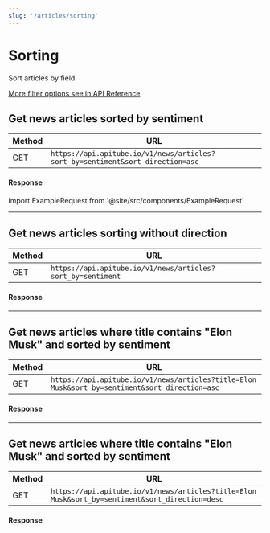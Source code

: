 ```yaml
---
slug: '/articles/sorting'
---
```


# Sorting

Sort articles by field

[More filter options see in API Reference](/api-reference/get-articles)

## Get news articles sorted by sentiment

| Method | URL                                                                        |
|--------|----------------------------------------------------------------------------|
| GET    | `https://api.apitube.io/v1/news/articles?sort_by=sentiment&sort_direction=asc` |

#### Response
import ExampleRequest from '@site/src/components/ExampleRequest'

<ExampleRequest url="https://api.apitube.io/v1/news/articles?limit=2"></ExampleRequest>

---

## Get news articles sorting without direction

| Method | URL                                                     |
|--------|---------------------------------------------------------|
| GET    | `https://api.apitube.io/v1/news/articles?sort_by=sentiment` |

#### Response
<ExampleRequest url="https://api.apitube.io/v1/news/articles?limit=2"></ExampleRequest>

---

## Get news articles where title contains "Elon Musk" and sorted by sentiment

| Method | URL                                                                                        |
|--------|--------------------------------------------------------------------------------------------|
| GET    | `https://api.apitube.io/v1/news/articles?title=Elon Musk&sort_by=sentiment&sort_direction=asc` |

#### Response

<ExampleRequest url="https://api.apitube.io/v1/news/articles?limit=2&title=Elon Musk&sort_by=sentiment&sort_direction=asc"></ExampleRequest>

---

## Get news articles where title contains "Elon Musk" and sorted by sentiment

| Method | URL                                                                                         |
|--------|---------------------------------------------------------------------------------------------|
| GET    | `https://api.apitube.io/v1/news/articles?title=Elon Musk&sort_by=sentiment&sort_direction=desc` |

#### Response

<ExampleRequest url="https://api.apitube.io/v1/news/articles?limit=2&title=Elon Musk&sort_by=sentiment&sort_direction=desc"></ExampleRequest>
